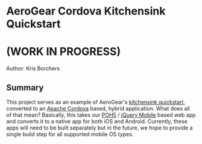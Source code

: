 AeroGear Cordova Kitchensink Quickstart
=======================================
(WORK IN PROGRESS)
==================
Author: Kris Borchers

Summary
-------
This project serves as an example of AeroGear's [kitchensink quickstart](http://www.github.com/aerogear/as-quickstarts/tree/master/kitchensink-html5-mobile),
converted to an [Apache Cordova](http://incubator.apache.org/cordova/) based, hybrid application. What does all of that
mean? Basically, this takes our [POH5](https://community.jboss.org/wiki/POH5PlainOldHTML5Applications) /
[jQuery Mobile](http://www.jquerymobile.com) based web app and converts it to a native app for both iOS and
Android. Currently, these apps will need to be built separately but in the future, we hope to provide a single build
step for all supported mobile OS types.